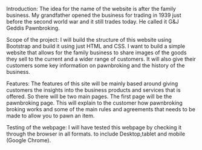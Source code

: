 Introduction:
The idea for the name of the website is after the family business.  My grandfather opened the business
for trading in 1939 just before the second world war and it still trades today.  He called it G&J Geddis Pawnbroking.

Scope of the project:
I will build the structure of this website using Bootstrap and build it using just HTML and CSS. 
I want to build a simple website that allows for the family business to share images of the goods
they sell to the current and a wider range of customers.  It will also 
give their customers some key information on pawnbroking and the history of the
business.

Features:
The features of this site will be mainly based around giving customers the insights into the business 
products and services that is offered.
So there will be two main pages.  The first page will be the pawnbroking page.  This will explain 
to the customer how pawnbroking broking works and some of the main rules and agreements that needs
to be made to allow you to pawn an item.  



Testing of the webpage:
I will have tested this webpage by checking it through the browser in all formats.
to include Desktop,tablet and mobile (Google Chrome).








